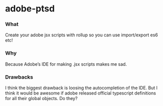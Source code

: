 # adobe-ptsd

### What

Create your adobe jsx scripts with rollup so you can use import/export es6 etc!

### Why

Because Adobe’s IDE for making .jsx scripts makes me sad.

### Drawbacks

I think the biggest drawback is loosing the autocompletion of the IDE. But I think it would be awesome if adobe released official typescript definitions for all their global objects. Do they?
